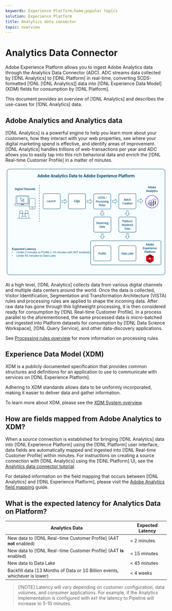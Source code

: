 ```yaml
---
keywords: Experience Platform;home;popular topics
solution: Experience Platform
title: Analytics data connector
topic: overview
---
```


# Analytics Data Connector

Adobe Experience Platform allows you to ingest Adobe Analytics data through the Analytics Data Connector (ADC). ADC streams data collected by [!DNL Analytics] to [!DNL Platform] in real-time, converting SCDS-formatted [!DNL [!DNL Analytics]] data into [!DNL Experience Data Model] (XDM) fields for consumption by [!DNL Platform].

This document provides an overview of [!DNL Analytics] and describes the use-cases for [!DNL Analytics] data.

## Adobe Analytics and Analytics data

[!DNL Analytics] is a powerful engine to help you learn more about your customers, how they interact with your web properties, see where your digital marketing spend is effective, and identify areas of improvement. [!DNL Analytics] handles trillions of web-transactions per year and ADC allows you to easily tap into this rich behavioral data and enrich the [!DNL Real-time Customer Profile] in a matter of minutes.

![](./images/analytics-data-experience-platform.png)

At a high level, [!DNL Analytics] collects data from various digital channels and multiple data centers around the world. Once the data is collected, Visitor Identification, Segmentation and Transformation Architecture (VISTA) rules and processing rules are applied to shape the incoming data. After raw data has gone through this lightweight processing, it is then considered ready for consumption by [!DNL Real-time Customer Profile]. In a process parallel to the aforementioned, the same processed data is micro-batched and ingested into Platform datasets for consumption by [!DNL Data Science Workspace], [!DNL Query Service], and other data-discovery applications.

See [Processing rules overview](https://docs.adobe.com/content/help/en/analytics/admin/admin-tools/processing-rules/processing-rules.html) for more information on processing rules.

## Experience Data Model (XDM)

XDM is a publicly documented specification that provides common structures and definitions for an application to use to communicate with services on [!DNL Experience Platform].

Adhering to XDM standards allows data to be uniformly incorporated, making it easier to deliver data and gather information.

To learn more about XDM, please see the [XDM System overview](../../../xdm/home.md).

## How are fields mapped from Adobe Analytics to XDM?

When a source connection is established for bringing [!DNL Analytics] data into [!DNL Experience Platform] using the [!DNL Platform] user interface, data fields are automatically mapped and ingested into [!DNL Real-time Customer Profile] within minutes. For instructions on creating a source connection with [!DNL Analytics] using the [!DNL Platform] UI, see the [Analytics data connector tutorial](../../tutorials/ui/create/adobe-applications/analytics.md).

For detailed information on the field mapping that occurs between [!DNL Analytics] and [!DNL Experience Platform], please visit the [Adobe Analytics field mapping](./mapping/analytics.md) guide.

## What is the expected latency for Analytics Data on Platform?

| Analytics Data | Expected Latency |
| -------------- | ---------------- |
| New data to [!DNL Real-time Customer Profile] (A4T **not** enabled) | < 2 minutes |
| New data to [!DNL Real-time Customer Profile] (A4T **is** enabled) | < 15 minutes |
| New data to Data Lake | < 45 minutes |
| Backfill data (13 Months of Data or 10 Billion events, whichever is lower) | < 4 weeks |

>[!NOTE] Latency will vary depending on customer configuration, data volumes, and consumer applications. For example, if the Analytics implementation is configured with `A4T` the latency to Pipeline will increase to 5-10 minutes.